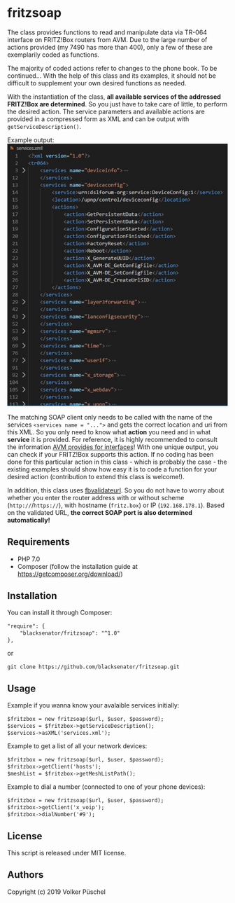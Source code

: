 # fritzsoap

The class provides functions to read and manipulate data via TR-064 interface on FRITZ!Box routers from AVM.
Due to the large number of actions provided (my 7490 has more than 400), only a few of these are exemplarily coded as functions.

The majority of coded actions refer to changes to the phone book.
To be continued...
With the help of this class and its examples, it should not be difficult to supplement your own desired functions as needed.

With the instantiation of the class, **all available services of the addressed FRITZ!Box are determined**. So you just have to take care of little, to perform the desired action.
The service parameters and available actions are provided in a compressed form as XML and can be output with `getServiceDescription()`.

Example output:
<img src="assets/services_xml.jpg"/>

The matching SOAP client only needs to be called with the name of the services `<services name = "...">` and gets the correct location and uri from this XML.
So you only need to know what **action** you need and in what **service** it is provided.
For reference, it is highly recommended to consult the information [AVM provides for interfaces](https://avm.de/service/schnittstellen/)!
With one unique output, you can check if your FRITZ!Box supports this action. If no coding has been done for this particular action in this class - which is probably the case - the existing examples should show how easy it is to code a function for your desired action (contribution to extend this class is welcome!).

In addition, this class uses [fbvalidateurl](https://packagist.org/packages/blacksenator/fbvalidateurl). So you do not have to worry about whether you enter the router address with or without scheme (`http://`/`https://`), with hostname (`fritz.box`) or IP (`192.168.178.1`). Based on the validated URL, **the correct SOAP port is also determined automatically!**

## Requirements

  * PHP 7.0
  * Composer (follow the installation guide at https://getcomposer.org/download/)

## Installation

You can install it through Composer:

    "require": {
        "blacksenator/fritzsoap": "^1.0"
    },

or

    git clone https://github.com/blacksenator/fritzsoap.git

## Usage
Example if you wanna know your avalaible services initially:

    $fritzbox = new fritzsoap($url, $user, $password);
    $services = $fritzbox->getServiceDescription();
    $services->asXML('services.xml');

Example to get a list of all your network devices:

    $fritzbox = new fritzsoap($url, $user, $password);
    $fritzbox->getClient('hosts');
    $meshList = $fritzbox->getMeshListPath();

Example to dial a number (connected to one of your phone devices):

    $fritzbox = new fritzsoap($url, $user, $password);
    $fritzbox->getClient('x_voip');
    $fritzbox->dialNumber('#9');

## License
This script is released under MIT license.

## Authors
Copyright (c) 2019 Volker Püschel